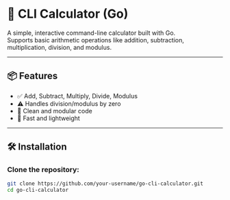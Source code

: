 # 🧮 CLI Calculator (Go)

A simple, interactive command-line calculator built with Go.  
Supports basic arithmetic operations like addition, subtraction, multiplication, division, and modulus.

---

## 📦 Features

- ✅ Add, Subtract, Multiply, Divide, Modulus
- ⚠️ Handles division/modulus by zero
- 🧼 Clean and modular code
- 🚀 Fast and lightweight

---

## 🛠 Installation

### Clone the repository:

```bash
git clone https://github.com/your-username/go-cli-calculator.git
cd go-cli-calculator
